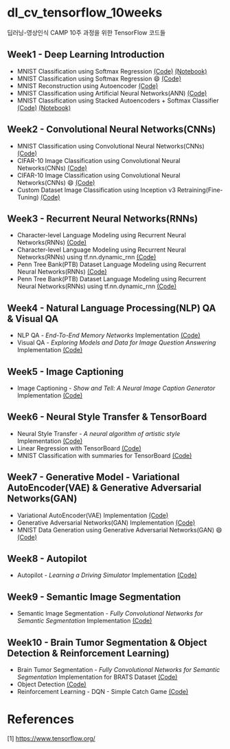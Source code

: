 # dl_cv_tensorflow_10weeks
딥러닝-영상인식 CAMP 10주 과정을 위한 TensorFlow 코드들

## Week1 - Deep Learning Introduction
- MNIST Classification using Softmax Regression [(Code)](https://github.com/solaris33/dl_cv_tensorflow_10weeks/blob/master/week1/mnist_classification_with_softmax_classifier.py) [(Notebook)](https://github.com/solaris33/dl_cv_tensorflow_10weeks/blob/master/week1/mnist_classification_with_softmax_classifier.ipynb)
- MNIST Classification using Softmax Regression :smile: [(Code)](https://github.com/solaris33/dl_cv_tensorflow_10weeks/blob/master/week1/mnist_classification_using_softmax_regression.py)
- MNIST Reconstruction using Autoencoder [(Code)](https://github.com/solaris33/dl_cv_tensorflow_10weeks/blob/master/week1/mnist_autoencoder_reconstruction.py)
- MNIST Classification using Artificial Neural Networks(ANN) [(Code)](https://github.com/solaris33/dl_cv_tensorflow_10weeks/blob/master/week1/mnist_classification_using_ANN.py)
- MNIST Classification using Stacked Autoencoders + Softmax Classifier [(Code)](https://github.com/solaris33/dl_cv_tensorflow_10weeks/blob/master/week1/mnist_classification_with_stacked_autoencoders_and_softmax_classifier.py) [(Notebook)](https://github.com/solaris33/dl_cv_tensorflow_10weeks/blob/master/week1/mnist_classification_with_stacked_autoencoders_and_softmax_classifier.ipynb)

## Week2 - Convolutional Neural Networks(CNNs)
- MNIST Classification using Convolutional Neural Networks(CNNs) [(Code)](https://github.com/solaris33/dl_cv_tensorflow_10weeks/blob/master/week2/mnist_classification_with_convolutional_neural_networks.py)
- CIFAR-10 Image Classification using Convolutional Neural Networks(CNNs) [(Code)](https://github.com/solaris33/dl_cv_tensorflow_10weeks/tree/master/week2/cifar10)
- CIFAR-10 Image Classification using Convolutional Neural Networks(CNNs) :smile: [(Code)](https://github.com/solaris33/dl_cv_tensorflow_10weeks/tree/master/week2/cifar10_classification_using_cnn.py)
- Custom Dataset Image Classification using Inception v3 Retraining(Fine-Tuning) [(Code)](https://github.com/solaris33/dl_cv_tensorflow_10weeks/tree/master/week2/inception_v3_retraining)

## Week3 - Recurrent Neural Networks(RNNs)
- Character-level Language Modeling using Recurrent Neural Networks(RNNs) [(Code)](https://github.com/solaris33/dl_cv_tensorflow_10weeks/tree/master/week3/char-rnn-tensorflow)
- Character-level Language Modeling using Recurrent Neural Networks(RNNs) using tf.nn.dynamic_rnn [(Code)](https://github.com/solaris33/dl_cv_tensorflow_10weeks/tree/master/week3/model.py)
- Penn Tree Bank(PTB) Dataset Language Modeling using Recurrent Neural Networks(RNNs) [(Code)](https://github.com/solaris33/dl_cv_tensorflow_10weeks/tree/master/week3/ptb)
- Penn Tree Bank(PTB) Dataset Language Modeling using Recurrent Neural Networks(RNNs) using tf.nn.dynamic_rnn [(Code)](https://github.com/solaris33/dl_cv_tensorflow_10weeks/tree/master/week3/ptb_word_lm_dynamic_rnn.py)

## Week4 - Natural Language Processing(NLP) QA & Visual QA
- NLP QA - *End-To-End Memory Networks* Implementation [(Code)](https://github.com/solaris33/dl_cv_tensorflow_10weeks/tree/master/week4/MemNN)
- Visual QA - *Exploring Models and Data for Image Question Answering* Implementation [(Code)](https://github.com/solaris33/dl_cv_tensorflow_10weeks/tree/master/week4/neural-vqa-tensorflow)

## Week5 - Image Captioning
- Image Captioning - *Show and Tell: A Neural Image Caption Generator* Implementation [(Code)](https://github.com/solaris33/dl_cv_tensorflow_10weeks/tree/master/week5/im2txt)

## Week6 - Neural Style Transfer & TensorBoard
- Neural Style Transfer - *A neural algorithm of artistic style* Implementation [(Code)](https://github.com/solaris33/dl_cv_tensorflow_10weeks/tree/master/week6/neural-style)
- Linear Regression with TensorBoard [(Code)](https://github.com/solaris33/dl_cv_tensorflow_10weeks/blob/master/week6/linear_regression_with_tensorboard.py)
- MNIST Classification with summaries for TensorBoard [(Code)](https://github.com/solaris33/dl_cv_tensorflow_10weeks/blob/master/week6/mnist_with_summaries.py)

## Week7 - Generative Model - Variational AutoEncoder(VAE) & Generative Adversarial Networks(GAN)
- Variational AutoEncoder(VAE) Implementation [(Code)](https://github.com/solaris33/dl_cv_tensorflow_10weeks/tree/master/week7/VAE-TensorFlow)
- Generative Adversarial Networks(GAN) Implementation [(Code)](https://github.com/solaris33/dl_cv_tensorflow_10weeks/tree/master/week7/GAN-TensorFlow)
- MNIST Data Generation using Generative Adversarial Networks(GAN) :smile: [(Code)](https://github.com/solaris33/dl_cv_tensorflow_10weeks/tree/master/week7/mnist_generation_using_gan.py)

## Week8 - Autopilot
- Autopilot - *Learning a Driving Simulator* Implementation [(Code)](https://github.com/solaris33/dl_cv_tensorflow_10weeks/tree/master/week8/research)

## Week9 - Semantic Image Segmentation
- Semantic Image Segmentation - *Fully Convolutional Networks for Semantic Segmentation* Implementation [(Code)](https://github.com/solaris33/dl_cv_tensorflow_10weeks/tree/master/week9/FCN.tensorflow)

## Week10 - Brain Tumor Segmentation & Object Detection & Reinforcement Learning)
- Brain Tumor Segmentation - *Fully Convolutional Networks for Semantic Segmentation* Implementation for BRATS Dataset [(Code)](https://github.com/solaris33/dl_cv_tensorflow_10weeks/tree/master/week10/FCN-BRATS)
- Object Detection [(Code)](https://github.com/solaris33/dl_cv_tensorflow_10weeks/tree/master/week10/object_detection_tutorial_kor.ipynb)
- Reinforcement Learning - DQN - Simple Catch Game [(Code)](https://github.com/solaris33/dl_cv_tensorflow_10weeks/tree/master/week10/CatchGame-QLearningExample-TensorFlow)


# References
[1] https://www.tensorflow.org/
